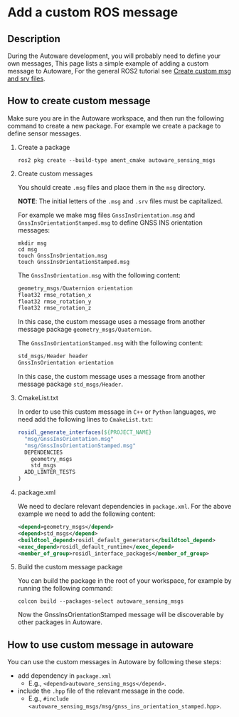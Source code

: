 # Add a custom ROS message

## Description

During the Autoware development, you will probably need to define your own messages, This page lists a simple example of adding a custom message to Autoware, For the general ROS2 tutorial see [Create custom msg and srv files](http://docs.ros.org/en/galactic/Tutorials/Beginner-Client-Libraries/Custom-ROS2-Interfaces.html). 

## How to create custom message

Make sure you are in the Autoware workspace, and then run the following command to create a new package. 
For example we create a package to define sensor messages.

1. Create a package

   ```console
   ros2 pkg create --build-type ament_cmake autoware_sensing_msgs
   ```

2. Create custom messages

   You should create `.msg` files and place them in the `msg` directory.

   **NOTE**:  The initial letters of the `.msg` and `.srv` files must be capitalized. 

   For example we make msg files `GnssInsOrientation.msg` and `GnssInsOrientationStamped.msg` to define GNSS INS orientation messages:

   ```console
   mkdir msg
   cd msg
   touch GnssInsOrientation.msg
   touch GnssInsOrientationStamped.msg
   ```

    The `GnssInsOrientation.msg` with the following content:

    ```c++
    geometry_msgs/Quaternion orientation
    float32 rmse_rotation_x
    float32 rmse_rotation_y
    float32 rmse_rotation_z
    ``` 

    In this case, the custom message uses a message from another message package `geometry_msgs/Quaternion`.

    The `GnssInsOrientationStamped.msg` with the following content:

    ```c++
    std_msgs/Header header
    GnssInsOrientation orientation
    ``` 

    In this case, the custom message uses a message from another message package `std_msgs/Header`.

3. CmakeList.txt

   In order to use this custom message in `C++` or `Python` languages, we need add the following lines to `CmakeList.txt`:

   ```cmake
   rosidl_generate_interfaces(${PROJECT_NAME}
     "msg/GnssInsOrientation.msg"
     "msg/GnssInsOrientationStamped.msg"
     DEPENDENCIES
       geometry_msgs
       std_msgs
     ADD_LINTER_TESTS
   )
   ```                              

4. package.xml

   We need to declare relevant dependencies in `package.xml`. For the above example we need to add the following content:

   ```xml
   <depend>geometry_msgs</depend>
   <depend>std_msgs</depend>
   <buildtool_depend>rosidl_default_generators</buildtool_depend>
   <exec_depend>rosidl_default_runtime</exec_depend>
   <member_of_group>rosidl_interface_packages</member_of_group>
   ```

5. Build the custom message package

   You can build the package in the root of your workspace, for example by running the following command:

   ```console
   colcon build --packages-select autoware_sensing_msgs
   ```

   Now the GnssInsOrientationStamped message will be discoverable by other packages in Autoware.

## How to use custom message in autoware

You can use the custom messages in Autoware by following these steps:

- add dependency in `package.xml`
   - E.g., `<depend>autoware_sensing_msgs</depend>`.
- include the `.hpp` file of the relevant message in the code.
   - E.g., `#include <autoware_sensing_msgs/msg/gnss_ins_orientation_stamped.hpp>`.